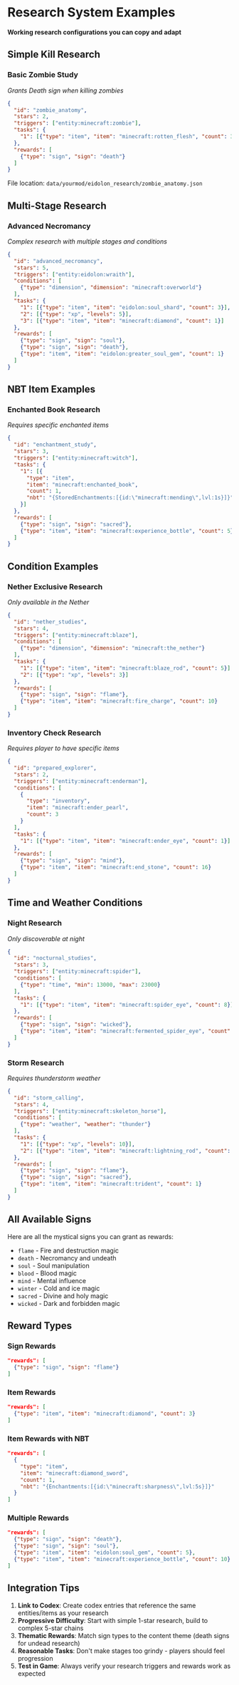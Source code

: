 # Research System Examples

**Working research configurations you can copy and adapt**

## Simple Kill Research

### Basic Zombie Study
*Grants Death sign when killing zombies*

```json
{
  "id": "zombie_anatomy",
  "stars": 2,
  "triggers": ["entity:minecraft:zombie"],
  "tasks": {
    "1": [{"type": "item", "item": "minecraft:rotten_flesh", "count": 3}]
  },
  "rewards": [
    {"type": "sign", "sign": "death"}
  ]
}
```

File location: `data/yourmod/eidolon_research/zombie_anatomy.json`

## Multi-Stage Research

### Advanced Necromancy
*Complex research with multiple stages and conditions*

```json
{
  "id": "advanced_necromancy", 
  "stars": 5,
  "triggers": ["entity:eidolon:wraith"],
  "conditions": [
    {"type": "dimension", "dimension": "minecraft:overworld"}
  ],
  "tasks": {
    "1": [{"type": "item", "item": "eidolon:soul_shard", "count": 3}],
    "2": [{"type": "xp", "levels": 5}],
    "3": [{"type": "item", "item": "minecraft:diamond", "count": 1}]
  },
  "rewards": [
    {"type": "sign", "sign": "soul"},
    {"type": "sign", "sign": "death"},
    {"type": "item", "item": "eidolon:greater_soul_gem", "count": 1}
  ]
}
```

## NBT Item Examples

### Enchanted Book Research
*Requires specific enchanted items*

```json
{
  "id": "enchantment_study",
  "stars": 3,
  "triggers": ["entity:minecraft:witch"],
  "tasks": {
    "1": [{
      "type": "item",
      "item": "minecraft:enchanted_book",
      "count": 1,
      "nbt": "{StoredEnchantments:[{id:\"minecraft:mending\",lvl:1s}]}"
    }]
  },
  "rewards": [
    {"type": "sign", "sign": "sacred"},
    {"type": "item", "item": "minecraft:experience_bottle", "count": 5}
  ]
}
```

## Condition Examples

### Nether Exclusive Research
*Only available in the Nether*

```json
{
  "id": "nether_studies",
  "stars": 4,
  "triggers": ["entity:minecraft:blaze"],
  "conditions": [
    {"type": "dimension", "dimension": "minecraft:the_nether"}
  ],
  "tasks": {
    "1": [{"type": "item", "item": "minecraft:blaze_rod", "count": 5}],
    "2": [{"type": "xp", "levels": 3}]
  },
  "rewards": [
    {"type": "sign", "sign": "flame"},
    {"type": "item", "item": "minecraft:fire_charge", "count": 10}
  ]
}
```

### Inventory Check Research
*Requires player to have specific items*

```json
{
  "id": "prepared_explorer",
  "stars": 2,
  "triggers": ["entity:minecraft:enderman"],
  "conditions": [
    {
      "type": "inventory",
      "item": "minecraft:ender_pearl",
      "count": 3
    }
  ],
  "tasks": {
    "1": [{"type": "item", "item": "minecraft:ender_eye", "count": 1}]
  },
  "rewards": [
    {"type": "sign", "sign": "mind"},
    {"type": "item", "item": "minecraft:end_stone", "count": 16}
  ]
}
```

## Time and Weather Conditions

### Night Research
*Only discoverable at night*

```json
{
  "id": "nocturnal_studies",
  "stars": 3,
  "triggers": ["entity:minecraft:spider"],
  "conditions": [
    {"type": "time", "min": 13000, "max": 23000}
  ],
  "tasks": {
    "1": [{"type": "item", "item": "minecraft:spider_eye", "count": 8}]
  },
  "rewards": [
    {"type": "sign", "sign": "wicked"},
    {"type": "item", "item": "minecraft:fermented_spider_eye", "count": 2}
  ]
}
```

### Storm Research
*Requires thunderstorm weather*

```json
{
  "id": "storm_calling",
  "stars": 4,
  "triggers": ["entity:minecraft:skeleton_horse"],
  "conditions": [
    {"type": "weather", "weather": "thunder"}
  ],
  "tasks": {
    "1": [{"type": "xp", "levels": 10}],
    "2": [{"type": "item", "item": "minecraft:lightning_rod", "count": 1}]
  },
  "rewards": [
    {"type": "sign", "sign": "flame"},
    {"type": "sign", "sign": "sacred"},
    {"type": "item", "item": "minecraft:trident", "count": 1}
  ]
}
```

## All Available Signs

Here are all the mystical signs you can grant as rewards:

- `flame` - Fire and destruction magic
- `death` - Necromancy and undeath  
- `soul` - Soul manipulation
- `blood` - Blood magic
- `mind` - Mental influence
- `winter` - Cold and ice magic
- `sacred` - Divine and holy magic
- `wicked` - Dark and forbidden magic

## Reward Types

### Sign Rewards
```json
"rewards": [
  {"type": "sign", "sign": "flame"}
]
```

### Item Rewards  
```json
"rewards": [
  {"type": "item", "item": "minecraft:diamond", "count": 3}
]
```

### Item Rewards with NBT
```json
"rewards": [
  {
    "type": "item", 
    "item": "minecraft:diamond_sword",
    "count": 1,
    "nbt": "{Enchantments:[{id:\"minecraft:sharpness\",lvl:5s}]}"
  }
]
```

### Multiple Rewards
```json
"rewards": [
  {"type": "sign", "sign": "death"},
  {"type": "sign", "sign": "soul"},
  {"type": "item", "item": "eidolon:soul_gem", "count": 5},
  {"type": "item", "item": "minecraft:experience_bottle", "count": 10}
]
```

## Integration Tips

1. **Link to Codex**: Create codex entries that reference the same entities/items as your research
2. **Progressive Difficulty**: Start with simple 1-star research, build to complex 5-star chains  
3. **Thematic Rewards**: Match sign types to the content theme (death signs for undead research)
4. **Reasonable Tasks**: Don't make stages too grindy - players should feel progression
5. **Test in Game**: Always verify your research triggers and rewards work as expected
